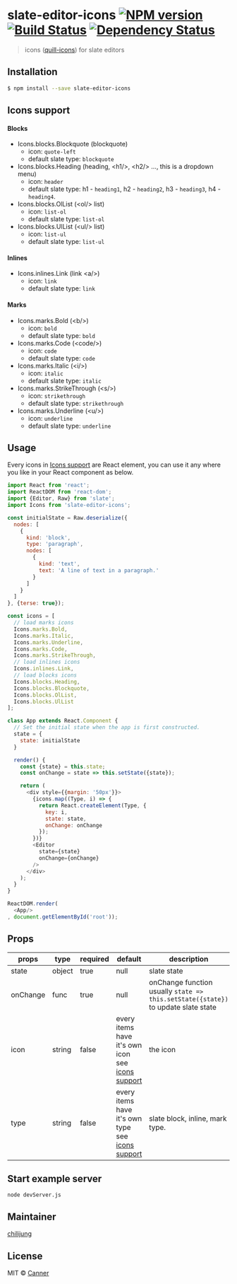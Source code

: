 # slate-editor-icons [![NPM version][npm-image]][npm-url] [![Build Status][travis-image]][travis-url] [![Dependency Status][daviddm-image]][daviddm-url]
> icons ([quill-icons](https://github.com/Canner/quill-icons)) for slate editors

## Installation

```sh
$ npm install --save slate-editor-icons
```

## Icons support

#### Blocks

- Icons.blocks.Blockquote (blockquote)
  - icon: `quote-left`
  - default slate type: `blockquote`
- Icons.blocks.Heading (heading, \<h1/\>, \<h2/\> ..., this is a dropdown menu)
  - icon: `header`
  - default slate type: h1 - `heading1`, h2 - `heading2`, h3 - `heading3`, h4 - `heading4`.
- Icons.blocks.OlList (\<ol/\> list)
  - icon: `list-ol`
  - default slate type: `list-ol`
- Icons.blocks.UlList (\<ul/\> list)
  - icon: `list-ul`
  - default slate type: `list-ul`

#### Inlines

- Icons.inlines.Link (link \<a/\>)
  - icon: `link`
  - default slate type: `link`

#### Marks

- Icons.marks.Bold (\<b/\>)
  - icon: `bold`
  - default slate type: `bold`
- Icons.marks.Code (\<code/\>)
  - icon: `code`
  - default slate type: `code`
- Icons.marks.Italic (\<i/\>)
  - icon: `italic`
  - default slate type: `italic`
- Icons.marks.StrikeThrough (\<s/\>)
  - icon: `strikethrough`
  - default slate type: `strikethrough`
- Icons.marks.Underline (\<u/\>)
  - icon: `underline`
  - default slate type: `underline`


## Usage

Every icons in [Icons support](#icons-support) are React element, you can use it any where you like in your React component as below.


```js
import React from 'react';
import ReactDOM from 'react-dom';
import {Editor, Raw} from 'slate';
import Icons from 'slate-editor-icons';

const initialState = Raw.deserialize({
  nodes: [
    {
      kind: 'block',
      type: 'paragraph',
      nodes: [
        {
          kind: 'text',
          text: 'A line of text in a paragraph.'
        }
      ]
    }
  ]
}, {terse: true});

const icons = [
  // load marks icons
  Icons.marks.Bold,
  Icons.marks.Italic,
  Icons.marks.Underline,
  Icons.marks.Code,
  Icons.marks.StrikeThrough,
  // load inlines icons
  Icons.inlines.Link,
  // load blocks icons
  Icons.blocks.Heading,
  Icons.blocks.Blockquote,
  Icons.blocks.OlList,
  Icons.blocks.UlList
];

class App extends React.Component {
  // Set the initial state when the app is first constructed.
  state = {
    state: initialState
  }

  render() {
    const {state} = this.state;
    const onChange = state => this.setState({state});

    return (
      <div style={{margin: '50px'}}>
        {icons.map((Type, i) => {
          return React.createElement(Type, {
            key: i,
            state: state,
            onChange: onChange
          });
        })}
        <Editor
          state={state}
          onChange={onChange}
        />
      </div>
    );
  }
}

ReactDOM.render(
  <App/>
, document.getElementById('root'));

```

## Props

| **props** | **type** | **required** | **default** | **description**  |
|-----------|----------|--------------|-------------|------------------|
| state     | object   | true        | null          | slate state |
| onChange  | func   | true         | null         | onChange function usually `state => this.setState({state})` to update slate state  |
| icon         | string   | false  | every items have it's own icon see [icons support](#icons-support)       | the icon  |
type        | string   | false       | every items have it's own type see [icons support](#icons-support)       | slate block, inline, mark type.




## Start example server

```
node devServer.js
```

## Maintainer

[chilijung](https://github.com/chilijung)

## License

MIT © [Canner](https://github.com/Canner)


[npm-image]: https://badge.fury.io/js/slate-editor-icons.svg
[npm-url]: https://npmjs.org/package/slate-editor-icons
[travis-image]: https://travis-ci.org/Canner/slate-editor-icons.svg?branch=master
[travis-url]: https://travis-ci.org/Canner/slate-editor-icons
[daviddm-image]: https://david-dm.org/Canner/slate-editor-icons.svg?theme=shields.io
[daviddm-url]: https://david-dm.org/Canner/slate-editor-icons
